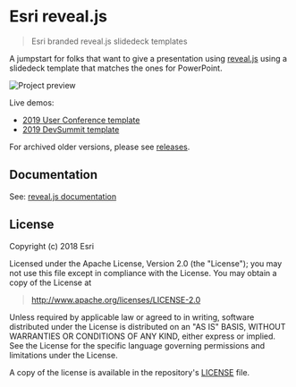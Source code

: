 # Esri reveal.js

> Esri branded reveal.js slidedeck templates

A jumpstart for folks that want to give a presentation using [reveal.js](https://github.com/hakimel/reveal.js/) using a slidedeck template that matches the ones for PowerPoint.

![Project preview](img/project-preview.gif)

Live demos:

* [2019 User Conference template](https://esri.github.io/reveal.js/uc-2019.html)
* [2019 DevSummit template](https://esri.github.io/reveal.js/devsummit-2019.html)

For archived older versions, please see [releases](https://github.com/esri/reveal.js/releases).

## Documentation

See: [reveal.js documentation](https://github.com/hakimel/reveal.js/blob/master/README.md)

## License

Copyright (c) 2018 Esri

Licensed under the Apache License, Version 2.0 (the "License");
you may not use this file except in compliance with the License.
You may obtain a copy of the License at

> http://www.apache.org/licenses/LICENSE-2.0

Unless required by applicable law or agreed to in writing, software
distributed under the License is distributed on an "AS IS" BASIS,
WITHOUT WARRANTIES OR CONDITIONS OF ANY KIND, either express or implied.
See the License for the specific language governing permissions and
limitations under the License.

A copy of the license is available in the repository's [LICENSE](./LICENSE) file.
